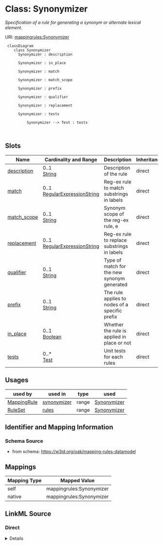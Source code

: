 

# Class: Synonymizer


_Specification of a rule for generating a synonym or alternate lexical element._





URI: [mappingrules:Synonymizer](https://w3id.org/oak/mapping-rules-datamodel/Synonymizer)




```{mermaid}
 classDiagram
    class Synonymizer
      Synonymizer : description
        
      Synonymizer : in_place
        
      Synonymizer : match
        
      Synonymizer : match_scope
        
      Synonymizer : prefix
        
      Synonymizer : qualifier
        
      Synonymizer : replacement
        
      Synonymizer : tests
        
          Synonymizer --> Test : tests
        
      
```




<!-- no inheritance hierarchy -->


## Slots

| Name | Cardinality and Range | Description | Inheritance |
| ---  | --- | --- | --- |
| [description](description.md) | 0..1 <br/> [String](String.md) | Description of the rule | direct |
| [match](match.md) | 0..1 <br/> [RegularExpressionString](RegularExpressionString.md) | Reg-ex rule to match substrings in labels | direct |
| [match_scope](match_scope.md) | 0..1 <br/> [String](String.md) | Synonym scope of the reg-ex rule, e | direct |
| [replacement](replacement.md) | 0..1 <br/> [RegularExpressionString](RegularExpressionString.md) | Reg-ex rule to replace substrings in labels | direct |
| [qualifier](qualifier.md) | 0..1 <br/> [String](String.md) | Type of match for the new synonym generated | direct |
| [prefix](prefix.md) | 0..1 <br/> [String](String.md) | The rule applies to nodes of a specific prefix | direct |
| [in_place](in_place.md) | 0..1 <br/> [Boolean](Boolean.md) | Whether the rule is applied in place or not | direct |
| [tests](tests.md) | 0..* <br/> [Test](Test.md) | Unit tests for each rules | direct |





## Usages

| used by | used in | type | used |
| ---  | --- | --- | --- |
| [MappingRule](MappingRule.md) | [synonymizer](synonymizer.md) | range | [Synonymizer](Synonymizer.md) |
| [RuleSet](RuleSet.md) | [rules](rules.md) | range | [Synonymizer](Synonymizer.md) |






## Identifier and Mapping Information







### Schema Source


* from schema: https://w3id.org/oak/mapping-rules-datamodel





## Mappings

| Mapping Type | Mapped Value |
| ---  | ---  |
| self | mappingrules:Synonymizer |
| native | mappingrules:Synonymizer |





## LinkML Source

<!-- TODO: investigate https://stackoverflow.com/questions/37606292/how-to-create-tabbed-code-blocks-in-mkdocs-or-sphinx -->

### Direct

<details>
```yaml
name: Synonymizer
description: Specification of a rule for generating a synonym or alternate lexical
  element.
from_schema: https://w3id.org/oak/mapping-rules-datamodel
attributes:
  description:
    name: description
    description: Description of the rule.
    from_schema: https://w3id.org/oak/synonymizer-datamodel
    domain_of:
    - MappingRule
    - Synonymizer
    range: string
  match:
    name: match
    description: Reg-ex rule to match substrings in labels.
    from_schema: https://w3id.org/oak/synonymizer-datamodel
    rank: 1000
    domain_of:
    - Synonymizer
    range: RegularExpressionString
  match_scope:
    name: match_scope
    description: Synonym scope of the reg-ex rule, e.g. exact, narrow
    from_schema: https://w3id.org/oak/synonymizer-datamodel
    rank: 1000
    domain_of:
    - Synonymizer
    range: string
  replacement:
    name: replacement
    description: Reg-ex rule to replace substrings in labels
    from_schema: https://w3id.org/oak/synonymizer-datamodel
    rank: 1000
    domain_of:
    - Synonymizer
    range: RegularExpressionString
  qualifier:
    name: qualifier
    description: Type of match for the new synonym generated.
    from_schema: https://w3id.org/oak/synonymizer-datamodel
    rank: 1000
    domain_of:
    - Synonymizer
    range: string
  prefix:
    name: prefix
    description: The rule applies to nodes of a specific prefix.
    from_schema: https://w3id.org/oak/synonymizer-datamodel
    domain_of:
    - RuleSet
    - Synonymizer
    - Test
    range: string
  in_place:
    name: in_place
    description: Whether the rule is applied in place or not.
    from_schema: https://w3id.org/oak/synonymizer-datamodel
    rank: 1000
    domain_of:
    - Synonymizer
    range: boolean
  tests:
    name: tests
    description: Unit tests for each rules.
    from_schema: https://w3id.org/oak/synonymizer-datamodel
    rank: 1000
    multivalued: true
    domain_of:
    - Synonymizer
    range: Test

```
</details>

### Induced

<details>
```yaml
name: Synonymizer
description: Specification of a rule for generating a synonym or alternate lexical
  element.
from_schema: https://w3id.org/oak/mapping-rules-datamodel
attributes:
  description:
    name: description
    description: Description of the rule.
    from_schema: https://w3id.org/oak/synonymizer-datamodel
    alias: description
    owner: Synonymizer
    domain_of:
    - MappingRule
    - Synonymizer
    range: string
  match:
    name: match
    description: Reg-ex rule to match substrings in labels.
    from_schema: https://w3id.org/oak/synonymizer-datamodel
    rank: 1000
    alias: match
    owner: Synonymizer
    domain_of:
    - Synonymizer
    range: RegularExpressionString
  match_scope:
    name: match_scope
    description: Synonym scope of the reg-ex rule, e.g. exact, narrow
    from_schema: https://w3id.org/oak/synonymizer-datamodel
    rank: 1000
    alias: match_scope
    owner: Synonymizer
    domain_of:
    - Synonymizer
    range: string
  replacement:
    name: replacement
    description: Reg-ex rule to replace substrings in labels
    from_schema: https://w3id.org/oak/synonymizer-datamodel
    rank: 1000
    alias: replacement
    owner: Synonymizer
    domain_of:
    - Synonymizer
    range: RegularExpressionString
  qualifier:
    name: qualifier
    description: Type of match for the new synonym generated.
    from_schema: https://w3id.org/oak/synonymizer-datamodel
    rank: 1000
    alias: qualifier
    owner: Synonymizer
    domain_of:
    - Synonymizer
    range: string
  prefix:
    name: prefix
    description: The rule applies to nodes of a specific prefix.
    from_schema: https://w3id.org/oak/synonymizer-datamodel
    alias: prefix
    owner: Synonymizer
    domain_of:
    - RuleSet
    - Synonymizer
    - Test
    range: string
  in_place:
    name: in_place
    description: Whether the rule is applied in place or not.
    from_schema: https://w3id.org/oak/synonymizer-datamodel
    rank: 1000
    alias: in_place
    owner: Synonymizer
    domain_of:
    - Synonymizer
    range: boolean
  tests:
    name: tests
    description: Unit tests for each rules.
    from_schema: https://w3id.org/oak/synonymizer-datamodel
    rank: 1000
    multivalued: true
    alias: tests
    owner: Synonymizer
    domain_of:
    - Synonymizer
    range: Test

```
</details>